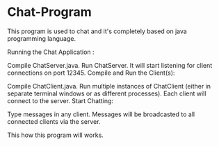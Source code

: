 # Chat-Program
This program is used to chat and it's completely based on java programming language.

Running the Chat Application :

Compile ChatServer.java.
Run ChatServer. It will start listening for client connections on port 12345.
Compile and Run the Client(s):

Compile ChatClient.java.
Run multiple instances of ChatClient (either in separate terminal windows or as different processes). Each client will connect to the server.
Start Chatting:

Type messages in any client. Messages will be broadcasted to all connected clients via the server.

This how this program will works. 
